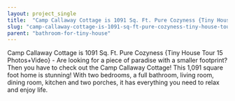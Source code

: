 ```yaml
---
layout: project_single
title:  "Camp Callaway Cottage is 1091 Sq. Ft. Pure Cozyness {Tiny House Tour 15 Photos+Video}"
slug: "camp-callaway-cottage-is-1091-sq-ft-pure-cozyness-tiny-house-tour-15-photosvideo"
parent: "bathroom-for-tiny-house"
---
```

Camp Callaway Cottage is 1091 Sq. Ft. Pure Cozyness {Tiny House Tour 15 Photos+Video} - Are looking for a piece of paradise with a smaller footprint? Then you have to check out the Camp Callaway Cottage! This 1,091 square foot home is stunning! With two bedrooms, a full bathroom, living room, dining room, kitchen and two porches, it has everything you need to relax and enjoy life.